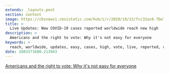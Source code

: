 ```yaml
--- 
extends: _layouts.post 
section: content 
image: https://cbsnews1.cbsistatic.com/hub/i/r/2020/10/22/fcc32ac6-7be7-4563-9530-ff1a4971c76b/thumbnail/1200x630/1c625a1181fb900a6e42b7fab0b8a5d2/gettyimages-1229214514.jpg 
title: > 
  Live Updates: New COVID-19 cases reported worldwide reach new high 
description: > 
  Americans and the right to vote: Why it's not easy for everyone 
keywords: > 
  reach, worldwide, updates, easy, cases, high, vote, live, reported, right, covid19, americans 
date: 1603371680.213943 
--- 
```

<a href="https://www.cbsnews.com/news/voting-rights-americans-cast-ballot-ease/" class="site-nav__item-anchor site-nav__item-anchor--level-2">
      <p class="site-nav__item-text">Americans and the right to vote: Why it's not easy for everyone</p>
    </a>